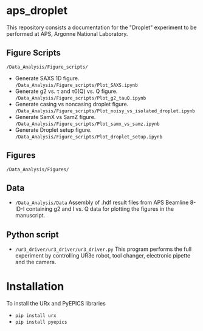 # aps_droplet
This repository consists a documentation for the "Droplet" experiment to be performed at APS, Argonne National Laboratory.

## Figure Scripts
`/Data_Analysis/Figure_scripts/` 

- Generate SAXS 1D figure. `/Data_Analysis/Figure_scripts/Plot_SAXS.ipynb`
- Generate g2 vs. τ and τ0(Q) vs. Q figure. `/Data_Analysis/Figure_scripts/Plot_g2_tauQ.ipynb`
- Generate casing vs noncasing droplet figure. `/Data_Analysis/Figure_scripts/Plot_noisy_vs_isolated_droplet.ipynb`
- Generate SamX vs SamZ figure. `/Data_Analysis/Figure_scripts/Plot_samx_vs_samz.ipynb`
- Generate Droplet setup figure. `/Data_Analysis/Figure_scripts/Plot_droplet_setup.ipynb`

## Figures
`/Data_Analysis/Figures/`
## Data
- `/Data_Analysis/Data`
Assembly of .hdf result files from APS Beamline 8-ID-I containing g2 and I vs. Q data for plotting the figures in the manuscript.
## Python script
- `/ur3_driver/ur3_driver/ur3_driver.py` 
This program performs the full experiment by controlling UR3e robot, tool changer, electronic pipette and the camera. 
# Installation 

To install the URx and PyEPICS libraries 

- `pip install urx`
- `pip install pyepics`
